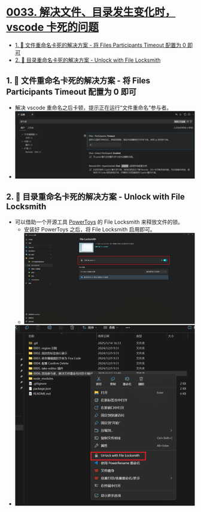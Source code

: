 # [0033. 解决文件、目录发生变化时，vscode 卡死的问题](https://github.com/Tdahuyou/TNotes.notes/tree/main/notes/0033.%20%E8%A7%A3%E5%86%B3%E6%96%87%E4%BB%B6%E3%80%81%E7%9B%AE%E5%BD%95%E5%8F%91%E7%94%9F%E5%8F%98%E5%8C%96%E6%97%B6%EF%BC%8Cvscode%20%E5%8D%A1%E6%AD%BB%E7%9A%84%E9%97%AE%E9%A2%98)

<!-- region:toc -->
- [1. 📒 文件重命名卡死的解决方案 - 将 Files Participants Timeout 配置为 0 即可](#1--文件重命名卡死的解决方案---将-files-participants-timeout-配置为-0-即可)
- [2. 📒 目录重命名卡死的解决方案 - Unlock with File Locksmith](#2--目录重命名卡死的解决方案---unlock-with-file-locksmith)
<!-- endregion:toc -->

## 1. 📒 文件重命名卡死的解决方案 - 将 Files Participants Timeout 配置为 0 即可

- 解决 vscode 重命名之后卡顿，提示正在运行“文件重命名“参与者。
- ![](assets/2025-01-17-13-49-44.png)

## 2. 📒 目录重命名卡死的解决方案 - Unlock with File Locksmith

- 可以借助一个开源工具 [PowerToys](https://learn.microsoft.com/en-us/windows/powertoys/) 的 File Locksmith 来释放文件的锁。
  - 安装好 PowerToys 之后，将 File Locksmith 启用即可。
  - ![](assets/2025-01-17-13-56-22.png)
- ![](assets/2025-01-17-13-54-12.png)